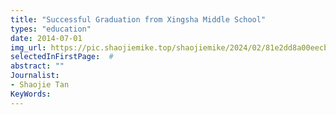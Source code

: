 ```yaml
---
title: "Successful Graduation from Xingsha Middle School"
types: "education"
date: 2014-07-01
img_url: https://pic.shaojiemike.top/shaojiemike/2024/02/81e2dd8a00eecbfdcc52b8ab3be6a6f8.jpg
selectedInFirstPage:  # 
abstract: ""
Journalist:
- Shaojie Tan
KeyWords:
---
```

